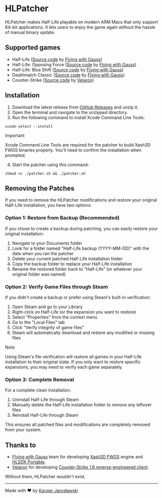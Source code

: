 # HLPatcher
HLPatcher makes Half-Life playable on modern ARM Macs that only support 64-bit applications. It lets users to enjoy the game again without the hassle of manual binary update.

## Supported games
- Half-Life ([Source code](https://github.com/FWGS/hlsdk-portable/tree/hlfixed) by [Flying with Gauss](https://github.com/FWGS))
- Half-Life: Opposing Force ([Source code](https://github.com/FWGS/hlsdk-portable/tree/opforfixed) by [Flying with Gauss](https://github.com/FWGS))
- Half-Life: Blue Shift ([Source code](https://github.com/FWGS/hlsdk-portable/tree/bshift) by [Flying with Gauss](https://github.com/FWGS))
- Deathmatch Classic ([Source code](https://github.com/FWGS/hlsdk-portable/tree/dmc) by [Flying with Gauss](https://github.com/FWGS))
- Counter-Strike ([Source code](https://github.com/Velaron/cs16-client) by [Velaron](https://github.com/Velaron))

## Installation
1. Download the latest release from [GitHub Releases](https://github.com/kacper-jar/HLPatcher/releases) and unzip it.
2. Open the terminal and navigate to the unzipped directory.
3. Run the following command to install Xcode Command Line Tools:
```shell
xcode-select --install
```
> [!IMPORTANT]
> Xcode Command Line Tools are required for the patcher to build Xash3D FWGS binaries properly. You'll need to confirm the installation when prompted.
4. Start the patcher using this command:
```shell
chmod +x ./patcher.sh && ./patcher.sh
```

## Removing the Patches
If you need to remove the HLPatcher modifications and restore your original Half-Life installation, you have two options:

### Option 1: Restore from Backup (Recommended)
If you chose to create a backup during patching, you can easily restore your original installation:

1. Navigate to your Documents folder
2. Look for a folder named "Half-Life backup (YYYY-MM-DD)" with the date when you ran the patcher
3. Delete your current patched Half-Life installation folder
4. Copy the backup folder to replace your Half-Life installation
5. Rename the restored folder back to "Half-Life" (or whatever your original folder was named)

### Option 2: Verify Game Files through Steam
If you didn't create a backup or prefer using Steam's built-in verification:

1. Open Steam and go to your Library
2. Right-click on Half-Life (or the expansion you want to restore)
3. Select "Properties" from the context menu
4. Go to the "Local Files" tab
5. Click "Verify integrity of game files"
6. Steam will automatically download and restore any modified or missing files

> [!NOTE]
> Using Steam's file verification will restore all games in your Half-Life installation to their original state. If you only want to restore specific expansions, you may need to verify each game separately.

### Option 3: Complete Removal
For a complete clean installation:

1. Uninstall Half-Life through Steam
2. Manually delete the Half-Life installation folder to remove any leftover files
3. Reinstall Half-Life through Steam

This ensures all patched files and modifications are completely removed from your system.

## Thanks to
 - [Flying with Gauss](https://xash.su/) team for developing [Xash3D FWGS](https://github.com/FWGS/xash3d-fwgs) engine and [HLSDK Portable](https://github.com/FWGS/hlsdk-portable). 
 - [Velaron](https://github.com/Velaron) for developing [Counter-Strike 1.6 reverse-engineered client](https://github.com/Velaron/cs16-client).

Without them, HLPatcher wouldn't exist.

---

Made with ❤️ by [Kacper Jarosławski](https://github.com/kacper-jar)
